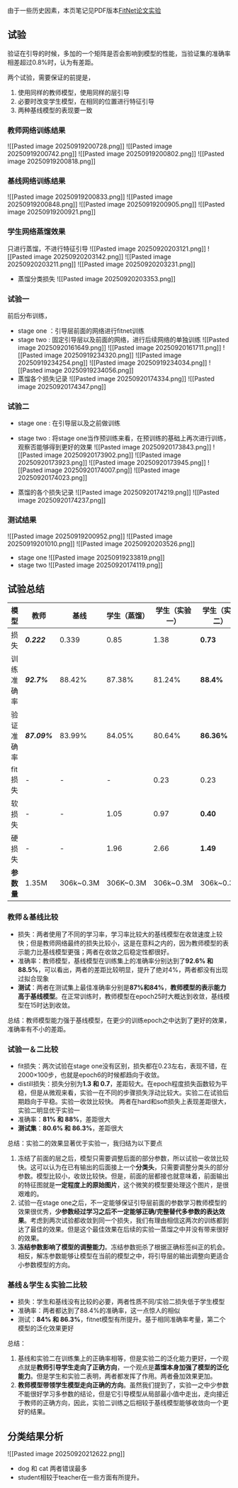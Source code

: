由于一些历史因素，本页笔记见PDF版本[FitNet论文实验](./FitNet论文实验.md)
## 试验
验证在引导的时候，多加的一个矩阵是否会影响到模型的性能，当验证集的准确率相差超过0.8%时，认为有差距。

两个试验，需要保证的前提是，
1. 使用同样的教师模型，使用同样的层引导
2. 必要时改变学生模型，在相同的位置进行特征引导
3. 两种基线模型的表现要一致

### 教师网络训练结果
![[Pasted image 20250919200728.png]]
![[Pasted image 20250919200742.png]]
![[Pasted image 20250919200802.png]]
![[Pasted image 20250919200818.png]]


### 基线网络训练结果
![[Pasted image 20250919200833.png]]
![[Pasted image 20250919200848.png]]
![[Pasted image 20250919200905.png]]
![[Pasted image 20250919200921.png]]

### 学生网络蒸馏效果
只进行蒸馏，不进行特征引导
![[Pasted image 20250920203121.png]]
![[Pasted image 20250920203142.png]]
![[Pasted image 20250920203211.png]]
![[Pasted image 20250920203231.png]]
- 蒸馏分类损失
![[Pasted image 20250920203353.png]]



### 试验一
前后分布训练，
- stage one ：引导层前面的网络进行fitnet训练
- stage two :  固定引导层以及前面的网络，进行后续网络的单独训练
![[Pasted image 20250920161649.png]]
![[Pasted image 20250920161711.png]]
![[Pasted image 20250919234320.png]]
![[Pasted image 20250919234254.png]]
![[Pasted image 20250919234034.png]]
![[Pasted image 20250919234056.png]]
 - 蒸馏各个损失记录
![[Pasted image 20250920174334.png]]
![[Pasted image 20250920174347.png]]



### 试验二
- stage one : 在引导层以及之前做训练
- stage two : 将stage one当作预训练来看，在预训练的基础上再次进行训练，观察否能够得到更好的效果
![[Pasted image 20250920173843.png]]
![[Pasted image 20250920173902.png]]
![[Pasted image 20250920173923.png]]
![[Pasted image 20250920173945.png]]
![[Pasted image 20250920174007.png]]
![[Pasted image 20250920174023.png]]

- 蒸馏的各个损失记录
![[Pasted image 20250920174219.png]]
![[Pasted image 20250920174237.png]]

### 测试结果

![[Pasted image 20250919200952.png]]
![[Pasted image 20250919201010.png]]
![[Pasted image 20250920203526.png]]

- stage one
![[Pasted image 20250919233819.png]]
- stage two
![[Pasted image 20250920174119.png]]


## 试验总结

| 模型      | 教师           | 基线        | 学生（蒸馏）    | 学生（实验一）   | 学生（实验二）    |
| ------- | ------------ | --------- | --------- | --------- | ---------- |
| 损失      | ***0.222***  | 0.339     | 0.85      | 1.38      | **0.73**   |
| 训练准确率   | ***92.7%***  | 88.42%    | 87.38%    | 81.24%    | **88.4%**  |
| 验证准确率   | ***87.09%*** | 83.99%    | 84.05%    | 80.64%    | **86.36%** |
| fit损失   | -            | -         | -         | 0.23      | 0.23       |
| 软损失     | -            | -         | 1.05      | 0.97      | **0.40**   |
| 硬损失     | -            | -         | 1.96      | 2.66      | **1.49**   |
| **参数量** | 1.35M        | 306k~0.3M | 306K~0.3M | 306k~0.3M | 306k~0.3M  |


### 教师＆基线比较
- 损失：两者使用了不同的学习率，学习率比较大的基线模型在收敛速度上较快；但是教师网络最终的损失比较小，这是在意料之内的，因为教师模型的表示能力比基线模型更强；两者在收敛之后稳定性都很好。
- 准确率：教师模型，基线模型在训练集上的准确率分别达到了**92.6% 和 88.5%**，可以看出，两者的差距比较明显，提升了绝对4%，两者都没有出现过拟合现象
- **测试**：两者在测试集上最佳准确率分别是**87%和84%**，**教师模型的表示能力高于基线模型**。在正常训练时，教师模型在epoch25时大概达到收敛，基线模型在15时达到收敛。

总结：教师模型能力强于基线模型，在更少的训练epoch之中达到了更好的效果，准确率有不小的差距。
### 试验一＆二比较
- fit损失：两次试验在stage one没有区别，损失都在0.23左右，表现不错，在2000×100步，也就是epoch6的时候都趋向于收敛。
- distill损失：损失分别为**1.3 和 0.7**，差距较大。在epoch程度损失函数较为平稳，但是从微观来看，实验一在不同的步骤损失浮动比较大。实验二在试验后期趋向于平稳。实验一收敛比较快。
	两者在hard和soft损失上表现差距很大，实验二明显优于实验一
- 准确率：**81% 和 88%**，差距很大
- **测试集**：**80.6% 和 86.3%**，差距很大

总结：实验二的效果显著优于实验一，我归结为以下要点
1. 冻结了前面的层之后，模型只需要调整后面的部分参数，所以试验一收敛比较快。这可以认为在已有输出的后面接上一个**分类头**，只需要调整分类头的部分参数。模型比较小，收敛比较快。但是，前面的层都接也就意味着，前面输出的特征图就是**一定程度上的原始图片**，这个微笑的模型要处理这个图片，是很艰难的。
2. 试验一在stage one之后，不一定能够保证引导层前面的参数学习教师模型的效果很优秀，**少参数经过学习之后不一定能够正确/完整替代多参数的表达效果**。考虑到两次试验都收敛到同一个损失，我们有理由相信这两次的训练都到达了最佳的效果。但是这个最佳效果在后续的实验一蒸馏之中并没有带来很好的效果。
3. **冻结参数影响了模型的调整能力**。冻结参数扼杀了根据正确标签纠正的机会。相反，解冻参数能够让模型在当前的模型之中，将引导层的输出调整向更适合小参数模型的方向。


### 基线＆学生＆实验二比较
- 损失：学生和基线没有比较的必要，两者性质不同/实验二损失低于学生模型
- 准确率：两者都达到了88.4%的准确率，这一点惊人的相似
- 测试：**84% 和 86.3%**，fitnet模型有所提升。基于相同准确率考量，第二个模型的泛化效果更好

总结：
1. 基线和实验二在训练集上的正确率相等，但是实验二的泛化能力更好，一个观点就是**教师引导学生走向了正确方向**，一个观点是**蒸馏本身加强了模型的泛化能力**。但是学生和实验二表明，两者都发挥了作用。两者叠加效果更加。
2. **教师模型带领学生模型走向正确的方向**。虽然我们提到了，实验一之中少参数不能很好学习多参数的结论，但是它引导模型从局部最小值中走出，走向接近于教师的正确方向，因此，实验二训练之后相较于基线模型能够收敛向一个更好的结果。 


## 分类结果分析
![[Pasted image 20250920212622.png]]

- dog 和 cat 两者错误最多
- student相较于teacher在一些方面有所提升。
